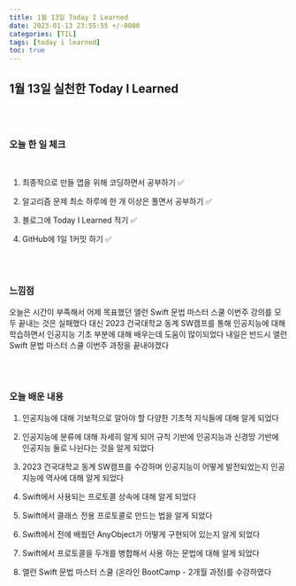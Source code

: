 ```yaml
---
title: 1월 13일 Today I Learned
date: 2023-01-13 23:55:55 +/-0000
categories: [TIL]
tags: [today i learned]
toc: true
---
```


## 1월 13일 실천한 Today I Learned

<br><br>



### 오늘 한 일 체크
<br>

1. 최종적으로 만들 앱을 위해 코딩하면서 공부하기 ✅

2. 알고리즘 문제 최소 하루에 한 개 이상은 풀면서 공부하기 ✅

3. 블로그에 Today I Learned 적기 ✅

4. GitHub에 1일 1커밋 하기 ✅

<br><br>

### 느낌점

오늘은 시간이 부족해서 어제 목표했던 앨런 Swift 문법 마스터 스쿨 이번주 강의를 모두 끝내는 것은 실패했다 대신 2023 건국대학교 동계 SW캠프를 통해 인공지능에 대해 학습하면서 인공지능 기초 부분에 대해 배우는데 도움이 많이되었다 내일은 반드시 앨런 Swift 문법 마스터 스쿨 이번주 과정을 끝내야겠다


<br><br>

### 오늘 배운 내용

1. 인공지능에 대해 기보적으로 알아야 할 다양한 기초적 지식들에 대해 알게 되었다

1. 인공지능에 분류에 대해 자세히 알게 되어 규칙 기반에 인공지능과 신경망 기반에 인공지능 둘로 나뉜다는 것을 알게 되었다

1. 2023 건국대학교 동계 SW캠프를 수강하며 인공지능이 어떻게 발전되었는지 인공지능에 역사에 대해 알게 되었다

1. Swift에서 사용되는 프로토콜 상속에 대해 알게 되었다

1. Swift에서 클래스 전용 프로토콜로 만드는 법을 알게 되었다

1. Swift에서 전에 배웠던 AnyObject가 어떻게 구현되어 있는지 알게 되었다

1. Swift에서 프로토콜을 두개를 병합해서 사용 하는 문법에 대해 알게 되었다

1. 앨런 Swift 문법 마스터 스쿨 (온라인 BootCamp - 2개월 과정)를 수강하였다